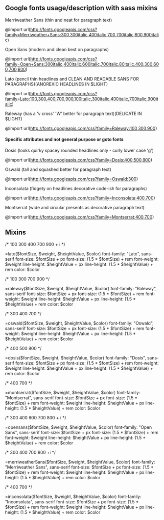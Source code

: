## Google fonts usage/description with sass mixins

Merriweather Sans (thin and neat for paragraph text)

@import url(http://fonts.googleapis.com/css?family=Merriweather+Sans:300,300italic,400italic,700,700italic,800,800italic)

Open Sans (modern and clean best on paragraphs)

@import url(http://fonts.googleapis.com/css?family=Open+Sans:300italic,400italic,600italic,700italic,80italic,400,300,600,700,800)

Lato (pencil thin headlines and CLEAN AND READABLE SANS FOR PARAGRAPHS)(ANOREXIC HEADLINES IN $LIGHT)

@import url(http://fonts.googleapis.com/css?family=Lato:100,300,400,700,900,100italic,300italic,400italic,700italic,900italic)

Raleway (has a 'v cross' 'W' better for paragraph text)(DELICATE IN $LIGHT)

@import url(http://fonts.googleapis.com/css?family=Raleway:100,300,900)

#### Specific attributes and not general purpose or goto fonts

Dosis (looks quirky spacey rounded headlines only - curly lower case 'g')

@import url(http://fonts.googleapis.com/css?family=Dosis:400,500,800)

Oswald (tall and squashed better for paragraph text)

@import url(http://fonts.googleapis.com/css?family=Oswald:300)

Inconsolata (fidgety on headlines decorative code-ish for paragraphs)

@import url(http://fonts.googleapis.com/css?family=Inconsolata:400,700)

Montserrat (wide and circular presents as decorative paragraph text)

@import url(http://fonts.googleapis.com/css?family=Montserrat:400,700)

## Mixins 

/* 100 300 400 700 900 + i */

=lato($fontSize, $weight, $heightValue, $color)
  font-family: "Lato", sans-serif
  font-size: $fontSize + px
  font-size: (1.5 * $fontSize) + rem
  font-weight: $weight
  line-height: $heightValue + px
  line-height: (1.5 * $heightValue) + rem
  color: $color
  
/* 100 300 700 900 */

=raleway($fontSize, $weight, $heightValue, $color)
  font-family: "Raleway", sans-serif
  font-size: $fontSize + px
  font-size: (1.5 * $fontSize) + rem
  font-weight: $weight
  line-height: $heightValue + px
  line-height: (1.5 * $heightValue) + rem
  color: $color
  
/* 300 400 700 */

=oswald($fontSize, $weight, $heightValue, $color)
  font-family: "Oswald", sans-serif
  font-size: $fontSize + px
  font-size: (1.5 * $fontSize) + rem
  font-weight: $weight
  line-height: $heightValue + px
  line-height: (1.5 * $heightValue) + rem
  color: $color
  
/* 400 500 800 */

=dosis($fontSize, $weight, $heightValue, $color)
  font-family: "Dosis", sans-serif
  font-size: $fontSize + px
  font-size: (1.5 * $fontSize) + rem
  font-weight: $weight
  line-height: $heightValue + px
  line-height: (1.5 * $heightValue) + rem
  color: $color
  
/* 400 700 */

=montserrat($fontSize, $weight, $heightValue, $color)
  font-family: "Montserrat", sans-serif
  font-size: $fontSize + px
  font-size: (1.5 * $fontSize) + rem
  font-weight: $weight
  line-height: $heightValue + px
  line-height: (1.5 * $heightValue) + rem
  color: $color
  
/* 300 400 600 700 800 + i */

=opensans($fontSize, $weight, $heightValue, $color)
  font-family: "Open Sans", sans-serif
  font-size: $fontSize + px
  font-size: (1.5 * $fontSize) + rem
  font-weight: $weight
  line-height: $heightValue + px
  line-height: (1.5 * $heightValue) + rem
  color: $color
  
/* 300 400 700 800 +i */

=merriweatherSans($fontSize, $weight, $heightValue, $color)
  font-family: "Merriweather Sans", sans-serif
  font-size: $fontSize + px
  font-size: (1.5 * $fontSize) + rem
  font-weight: $weight
  line-height: $heightValue + px
  line-height: (1.5 * $heightValue) + rem
  color: $color
  
  /* 400 700 */
  
=inconsolata($fontSize, $weight, $heightValue, $color)
  font-family: "Inconsolata", sans-serif
  font-size: $fontSize + px
  font-size: (1.5 * $fontSize) + rem
  font-weight: $weight
  line-height: $heightValue + px
  line-height: (1.5 * $heightValue) + rem
  color: $color
